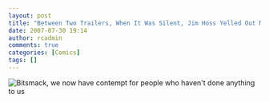 ```yaml
---
layout: post
title: "Between Two Trailers, When It Was Silent, Jim Hoss Yelled Out My Name While Trying to Find Us. Everyone Laughed. "
date: 2007-07-30 19:14
author: rcadmin
comments: true
categories: [Comics]
tags: []
---
```

<img id="image1136" src="http://bitsmack.com/wp/wp-content/uploads/2007/07/20070730.jpg" alt="Bitsmack, we now have contempt for people who haven't done anything to us" title="Bitsmack, we now have contempt for people who haven't done anything to us"/>
